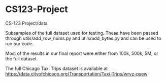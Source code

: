 # CS123-Project
CS-123 Project/data

Subsamples of the full dataset used for testing. These have been passed through utils/add_row_nums.py and utils/add_bytes.py and can be used to run our code. 

Most of the results in our final report were either from 100k, 500k, 5M, or the full dataset. 

The full Chicago Taxi Trips dataset is available at https://data.cityofchicago.org/Transportation/Taxi-Trips/wrvz-psew
